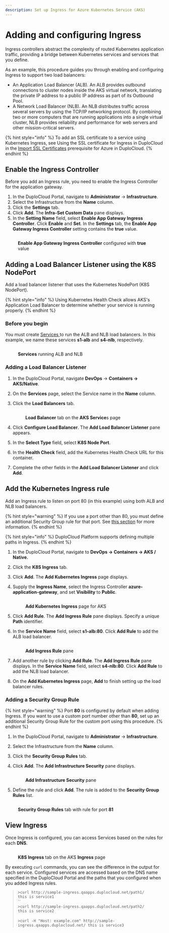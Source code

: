 ```yaml
---
description: Set up Ingress for Azure Kubernetes Service (AKS)
---
```


# Adding and configuring Ingress

Ingress controllers abstract the complexity of routed Kubernetes application traffic, providing a bridge between Kubernetes services and services that you define.

As an example, this procedure guides you through enabling and configuring Ingress to support two load balancers:

* An Application Load Balancer (ALB). An ALB provides outbound connections to cluster nodes inside the AKS virtual network, translating the private IP address to a public IP address as part of its Outbound Pool.
* A Network Load Balancer (NLB). An NLB distributes traffic across several servers by using the TCP/IP networking protocol. By combining two or more computers that are running applications into a single virtual cluster, NLB provides reliability and performance for web servers and other mission-critical servers.

{% hint style="info" %}
To add an SSL certificate to a service using Kubernetes Ingress, see Using the SSL certificate for Ingress in DuploCloud in the [Import SSL Certificates](../../prerequisites/import-ssl-certificates.md) prerequisite for Azure in DuploCloud.
{% endhint %}

## Enable the Ingress Controller

Before you add an Ingress rule, you need to enable the Ingress Controller for the application gateway.

1. In the DuploCloud Portal, navigate to **Administrator** -> **Infrastructure**.
2. Select the Infrastructure from the **Name** column.
3. Click the **Settings** tab.
4. Click **Add**. The **Infra-Set Custom Data** pane displays.
5. In the **Setting Name** field, select **Enable App Gateway Ingress Controller**. Click **Enable** and **Set**. In the **Settings** tab, the **Enable App Gateway Ingress Controller** setting contains the **true** value.

<figure><img src="../../../.gitbook/assets/image (3) (5).png" alt=""><figcaption><p><strong>Enable App Gateway Ingress Controller</strong> configured with <strong>true</strong> value</p></figcaption></figure>

## Adding a Load Balancer Listener using the K8S NodePort

Add a load balancer listener that uses the Kubernetes NodePort (K8S NodePort).

{% hint style="info" %}
Using Kubernetes Health Check allows AKS's Application Load Balancer to determine whether your service is running properly.&#x20;
{% endhint %}

### Before you begin

You must create [Services ](./#add-services)to run the ALB and NLB load balancers. In this example, we name these services **s1-alb** and **s4-nlb**, respectively.&#x20;

<figure><img src="../../../.gitbook/assets/AKS_Ingress.png" alt=""><figcaption><p><strong>Services</strong> running ALB and NLB</p></figcaption></figure>

### Adding a Load Balancer Listener

1. In the DuploCloud Portal, navigate **DevOps** -> **Containers -> AKS/Native**.
2. On the **Services** page, select the Service name in the **Name** column.
3.  Click the **Load Balancers** tab.

    <figure><img src="../../../.gitbook/assets/AKS_Load_Bal.png" alt=""><figcaption><p><strong>Load Balancer</strong> tab on the <strong>AKS Service</strong>s page</p></figcaption></figure>
4. Click **Configure Load Balancer**. The **Add Load Balancer Listener** pane appears.
5. In the **Select Type** field, select **K8S Node Port**.&#x20;
6. In the **Health Check** field, add the Kubernetes Health Check URL for this container.&#x20;
7. Complete the other fields in the **Add Load Balancer Listener** and click **Add**.

## Add the Kubernetes Ingress rule

Add an Ingress rule to listen on port 80 (in this example) using both ALB and NLB load balancers.

{% hint style="warning" %}
If you use a port other than 80, you must define an additional Security Group rule for that port. See [this section](adding-ingress.md#adding-a-security-group-rule-for-a-port-value-other-than-80) for more information.
{% endhint %}

{% hint style="info" %}
DuploCloud Platform supports defining multiple paths in Ingress.
{% endhint %}

1. In the DuploCloud Portal, navigate to **DevOps -> Containers -> AKS / Native.**
2. Click the **K8S Ingress** tab.
3. Click **Add**. The **Add Kubernetes Ingress** page displays.
4.  Supply the **Ingress Name**, select the Ingress Controller **azure-application-gateway**, and set **Visibility** to **Public**.

    <figure><img src="../../../.gitbook/assets/AKS_Ingress_add (1).png" alt=""><figcaption><p><strong>Add Kubernetes Ingress</strong> page for AKS</p></figcaption></figure>
5. Click **Add Rule**. The **Add Ingress Rule** pane displays. Specify a unique **Path** identifier.
6.  In the **Service Name** field, select **s1-alb:80**. Click **Add Rule** to add the ALB load balancer.

    <figure><img src="../../../.gitbook/assets/AKS_Ingress_add_ALB.png" alt=""><figcaption><p><strong>Add Ingress Rule</strong> pane</p></figcaption></figure>
7. Add another rule by clicking **Add Rule**. The **Add Ingress Rule** pane displays. In the **Service Name** field, select **s4-nlb:80**. Click **Add Rule** to add the NLB load balancer.
8. On the **Add Kubernetes Ingress** page, **Add** to finish setting up the load balancer rules.

### Adding a Security Group Rule

{% hint style="warning" %}
Port **80** is configured by default when adding Ingress. If you want to use a custom port number other than **80**, set up an additional Security Group Rule for the custom port using this procedure.&#x20;
{% endhint %}

1. In the DuploCloud Portal, navigate to **Administrator** -> **Infrastructure**.
2. Select the Infrastructure from the **Name** column.
3. Click the **Security Group Rules** tab.&#x20;
4.  Click **Add**. The **Add Infrastructure Security** pane displays.

    <figure><img src="../../../.gitbook/assets/Azure_SG_Add_Infra_Security.png" alt=""><figcaption><p><strong>Add Infrastructure Security</strong> pane</p></figcaption></figure>
5. Define the rule and click **Add**. The rule is added to the **Security Group Rules** list.

<figure><img src="../../../.gitbook/assets/AKS_Ingress_80.png" alt=""><figcaption><p><strong>Security Group Rules</strong> tab with rule for port <strong>81</strong></p></figcaption></figure>

## View Ingress

Once Ingress is configured, you can access Services based on the rules for each **DNS**.

<figure><img src="../../../.gitbook/assets/AKS_View_Ingress.png" alt=""><figcaption><p><strong>K8S Ingress</strong> tab on the AKS <strong>Ingress</strong> page </p></figcaption></figure>

By executing `curl` commands, you can see the difference in the output for each service. Configured services are accessed based on the DNS name specified in the DuploCloud Portal and the paths that you configured when you added Ingress rules.

> `>curl http://sample-ingress.qaapps.duplocloud.net/path1/` \
> `this is service1`\
> ``\
> `>curl http://sample-ingress.qaapps.duplocloud.net/path2/` \
> `this is service2`\
> \
> `>curl -H "Host: example.com" http://sample-ingress.qaapps.duplocloud.net/ this is service3`
